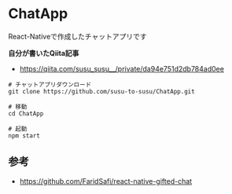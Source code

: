 # ChatApp
React-Nativeで作成したチャットアプリです

**自分が書いたQiita記事**
* https://qiita.com/susu_susu__/private/da94e751d2db784ad0ee

```
# チャットアプリダウンロード
git clone https://github.com/susu-to-susu/ChatApp.git

# 移動
cd ChatApp

# 起動
npm start
```

## 参考
* https://github.com/FaridSafi/react-native-gifted-chat

